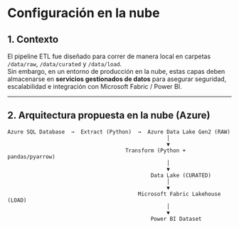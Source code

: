 # Configuración en la nube

## 1. Contexto
El pipeline ETL fue diseñado para correr de manera local en carpetas `/data/raw`, `/data/curated` y `/data/load`.  
Sin embargo, en un entorno de producción en la nube, estas capas deben almacenarse en **servicios gestionados de datos** para asegurar seguridad, escalabilidad e integración con Microsoft Fabric / Power BI.

---

## 2. Arquitectura propuesta en la nube (Azure)

```text
Azure SQL Database  →  Extract (Python)  →  Azure Data Lake Gen2 (RAW)
                                                  │
                                                  ▼
                                     Transform (Python + pandas/pyarrow)
                                                  │
                                                  ▼
                                             Data Lake (CURATED)
                                                  │
                                                  ▼
                                         Microsoft Fabric Lakehouse (LOAD)
                                                  │
                                                  ▼
                                             Power BI Dataset